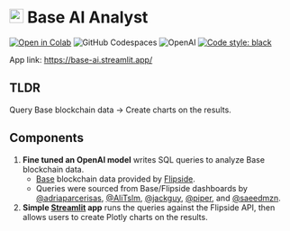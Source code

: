 # <img src="https://altcoinsbox.com/wp-content/uploads/2023/02/base-logo-in-blue.png" width="25"> Base AI Analyst

[![Open in Colab](https://camo.githubusercontent.com/84f0493939e0c4de4e6dbe113251b4bfb5353e57134ffd9fcab6b8714514d4d1/68747470733a2f2f636f6c61622e72657365617263682e676f6f676c652e636f6d2f6173736574732f636f6c61622d62616467652e737667)](https://colab.research.google.com/drive/1OA6MSpQeDFSRM7zbxkwM0-GNoKMywv1G?usp=sharing)
![GitHub Codespaces](https://img.shields.io/badge/GitHub_Codespaces-%23121011.svg?stylee&logo=github&logoColor=white)
![OpenAI](https://img.shields.io/badge/OpenAI-412991.svg?stylee&logo=OpenAI&logoColor=white)
[![Code style: black](https://img.shields.io/badge/Code%20style-black-000000.svg)](https://github.com/psf/black)

App link: https://base-ai.streamlit.app/

## TLDR
Query Base blockchain data -> Create charts on the results.

## Components
1. **Fine tuned an OpenAI model** writes SQL queries to analyze Base blockchain data.
    * [Base](https://base.org/) blockchain data provided by [Flipside](https://flipsidecrypto.xyz/).
    * Queries were sourced from Base/Flipside dashboards by [@adriaparcerisas](https://flipsidecrypto.xyz/adriaparcerisas/base-active-users-fBkhsx), [@AliTslm](https://flipsidecrypto.xyz/alitaslimi/base-mainnet-base-mainnet-s0oITj), [@jackguy](https://flipsidecrypto.xyz/jackguy/base-onchain-summer-nft-dashboard-base-onchain-summer-nft-dashboard-VfYxS8), [@piper](https://flipsidecrypto.xyz/piper/base-onchain-summer-starts-08-09-23-base---onchain-summer-starts-08.09.23-pI8o4d), and [@saeedmzn](https://flipsidecrypto.xyz/saeedmzn/base-rank-check-base-rank-check-6DQsjX).
2. **Simple [Streamlit](https://streamlit.io/) app** runs the queries against the Flipside API, then allows users to create Plotly charts on the results.
